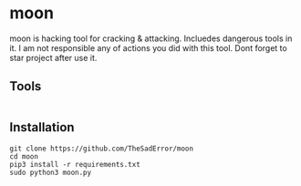 # moon
moon is hacking tool for cracking &amp; attacking. Incluedes dangerous tools in it. I am not responsible any of actions you did with this tool. Dont forget to star project after use it.

## Tools
```js

```
## Installation
```
git clone https://github.com/TheSadError/moon
cd moon
pip3 install -r requirements.txt
sudo python3 moon.py
```
